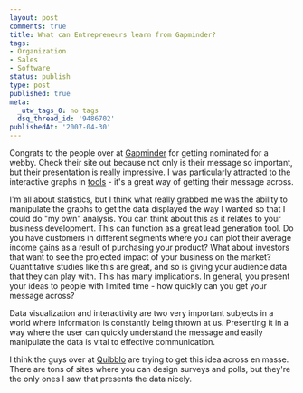 ```yaml
---
layout: post
comments: true
title: What can Entrepreneurs learn from Gapminder?
tags:
- Organization
- Sales
- Software
status: publish
type: post
published: true
meta:
  _utw_tags_0: no tags
  dsq_thread_id: '9486702'
publishedAt: '2007-04-30'
---
```


Congrats to the people over at <a href="https://www.gapminder.org/">Gapminder</a> for getting nominated for a webby. Check their site out because not only is their message so important, but their presentation is really impressive. I was particularly attracted to the interactive graphs in <a href="https://www.gapminder.org/downloads/applications/">tools</a> - it's a great way of getting their message across.

I'm all about statistics, but I think what really grabbed me was the ability to manipulate the graphs to get the data displayed the way I wanted so that I could do "my own" analysis. You can think about this as it relates to your business development. This can function as a great lead generation tool. Do you have customers in different segments where you can plot their average income gains as a result of purchasing your product? What about investors that want to see the projected impact of your business on the market? Quantitative studies like this are great, and so is giving your audience data that they can play with. This has many implications. In general, you present your ideas to people with limited time - how quickly can you get your message across?

Data visualization and interactivity are two very important subjects in a world where information is constantly being thrown at us. Presenting it in a way where the user can quickly understand the message and easily manipulate the data is vital to effective communication.

I think the guys over at <a href="https://quibblo.com/">Quibblo</a> are trying to get this idea across en masse. There are tons of sites where you can design surveys and polls, but they're the only ones I saw that presents the data nicely.
